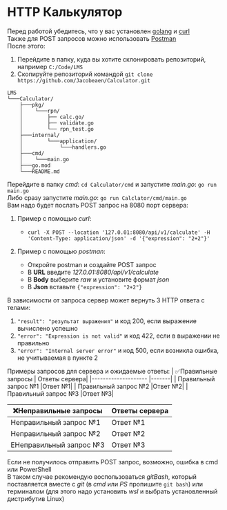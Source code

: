 # HTTP Калькулятор
Перед работой убедитесь, что у вас установлен [golang](https://go.dev/dl/) и [curl](https://curl.se/download.html)  
Также для POST запросов можно использовать [Postman](https://www.postman.com/downloads/)  
После этого:
 1. Перейдите в папку, куда вы хотите склонировать репозиторий, например `C:/Code/LMS`
 2. Скопируйте репозиторий командой `git clone https://github.com/Jacobeaen/Calculator.git`
```
LMS
└───Calculator/
    ├───pkg/
    │    └───rpn/
    │        ├── calc.go/          
    │        ├── validate.go       
    │        └── rpn_test.go
    ├───internal/
    │        └───application/
    │            └───handlers.go
    ├───cmd/
    │    └───main.go
    ├───go.mod
    └───README.md
```
Перейдите в папку _сmd_: `cd Calculator/cmd` и запустите _main.go_: `go run main.go`  
Либо сразу запустите _main.go_: `go run Calclator/cmd/main.go`  
Вам надо будет послать POST запрос на 8080 порт сервера:
1. Пример с помощью _curl_:

   - `curl -X POST --location '127.0.01:8080/api/v1/calculate' -H 'Content-Type: application/json' -d '{"expression": "2+2"}'`
2. Пример с помощью _postman_:

    - Откройте postman и создайте POST запрос
    - В **URL** введите _127.0.01:8080/api/v1/calculate_
    - В **Body** выберите _raw_ и установите формат _json_
    - В **Json** вставьте `{"expression": "2+2"}`

В зависимости от запроса сервер может вернуть 3 HTTP ответа с телами:
1. `"result": "результат выражения"` и код 200, если выражение вычислено успешно
2. `"error": "Expression is not valid"` и код 422, если в выражении не правильно
3. `"error": "Internal server error"` и код 500, если возникла ошибка, не учитываемая в пункте 2

Примеры запросов для сервера и ожидаемые ответы:
| ✅Правильные запросы | Ответы сервера|
|--------------------  |-------|
| Правильный запрос №1 |Ответ №1|
| Правильный запрос №2 |Ответ №2|
| Правильный запрос №3 |Ответ №3|

| ❌Неправильные запросы | Ответы сервера|
|--------------------  |-------|
| Неправильный запрос №1 |Ответ №1|
| Неправильный запрос №2 |Ответ №2|
| ЕНеправильный запрос №3 |Ответ №3|

Если не получилось отправить POST запрос, возможно, ошибка в cmd или PowerShell  
В таком случае рекомендую воспользоваться _gitBash_, который поставляется вместе с _git_ (в _cmd_ или _PS_  пропишите `git bash`) или терминалом (для этого надо установить _wsl_ и выбрать установленный дистрибутив Linux)
